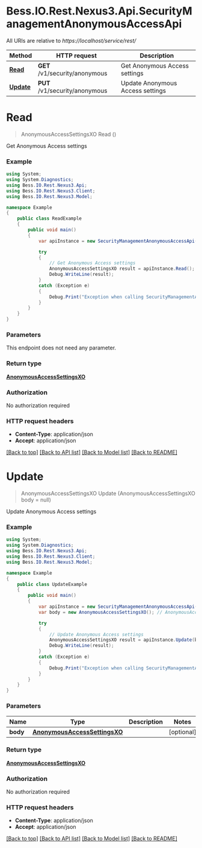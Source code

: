 # Bess.IO.Rest.Nexus3.Api.SecurityManagementAnonymousAccessApi

All URIs are relative to *https://localhost/service/rest/*

Method | HTTP request | Description
------------- | ------------- | -------------
[**Read**](SecurityManagementAnonymousAccessApi.md#read) | **GET** /v1/security/anonymous | Get Anonymous Access settings
[**Update**](SecurityManagementAnonymousAccessApi.md#update) | **PUT** /v1/security/anonymous | Update Anonymous Access settings


<a name="read"></a>
# **Read**
> AnonymousAccessSettingsXO Read ()

Get Anonymous Access settings

### Example
```csharp
using System;
using System.Diagnostics;
using Bess.IO.Rest.Nexus3.Api;
using Bess.IO.Rest.Nexus3.Client;
using Bess.IO.Rest.Nexus3.Model;

namespace Example
{
    public class ReadExample
    {
        public void main()
        {
            var apiInstance = new SecurityManagementAnonymousAccessApi();

            try
            {
                // Get Anonymous Access settings
                AnonymousAccessSettingsXO result = apiInstance.Read();
                Debug.WriteLine(result);
            }
            catch (Exception e)
            {
                Debug.Print("Exception when calling SecurityManagementAnonymousAccessApi.Read: " + e.Message );
            }
        }
    }
}
```

### Parameters
This endpoint does not need any parameter.

### Return type

[**AnonymousAccessSettingsXO**](AnonymousAccessSettingsXO.md)

### Authorization

No authorization required

### HTTP request headers

 - **Content-Type**: application/json
 - **Accept**: application/json

[[Back to top]](#) [[Back to API list]](../README.md#documentation-for-api-endpoints) [[Back to Model list]](../README.md#documentation-for-models) [[Back to README]](../README.md)

<a name="update"></a>
# **Update**
> AnonymousAccessSettingsXO Update (AnonymousAccessSettingsXO body = null)

Update Anonymous Access settings

### Example
```csharp
using System;
using System.Diagnostics;
using Bess.IO.Rest.Nexus3.Api;
using Bess.IO.Rest.Nexus3.Client;
using Bess.IO.Rest.Nexus3.Model;

namespace Example
{
    public class UpdateExample
    {
        public void main()
        {
            var apiInstance = new SecurityManagementAnonymousAccessApi();
            var body = new AnonymousAccessSettingsXO(); // AnonymousAccessSettingsXO |  (optional) 

            try
            {
                // Update Anonymous Access settings
                AnonymousAccessSettingsXO result = apiInstance.Update(body);
                Debug.WriteLine(result);
            }
            catch (Exception e)
            {
                Debug.Print("Exception when calling SecurityManagementAnonymousAccessApi.Update: " + e.Message );
            }
        }
    }
}
```

### Parameters

Name | Type | Description  | Notes
------------- | ------------- | ------------- | -------------
 **body** | [**AnonymousAccessSettingsXO**](AnonymousAccessSettingsXO.md)|  | [optional] 

### Return type

[**AnonymousAccessSettingsXO**](AnonymousAccessSettingsXO.md)

### Authorization

No authorization required

### HTTP request headers

 - **Content-Type**: application/json
 - **Accept**: application/json

[[Back to top]](#) [[Back to API list]](../README.md#documentation-for-api-endpoints) [[Back to Model list]](../README.md#documentation-for-models) [[Back to README]](../README.md)


